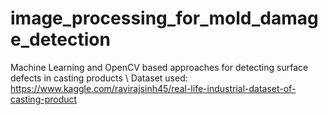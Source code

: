 # image_processing_for_mold_damage_detection
Machine Learning and OpenCV based approaches for detecting surface defects in casting products \\
Dataset used: https://www.kaggle.com/ravirajsinh45/real-life-industrial-dataset-of-casting-product
